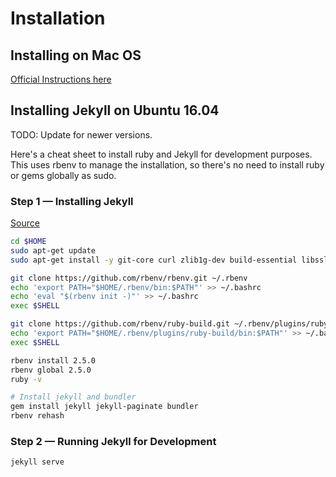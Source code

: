 # Installation

## Installing on Mac OS

[Official Instructions here](https://jekyllrb.com/docs/installation/macos/)

## Installing Jekyll on Ubuntu 16.04

TODO: Update for newer versions.

Here's a cheat sheet to install ruby and Jekyll for development purposes. This uses rbenv to manage the installation, so there's no need to install ruby or gems globally as sudo.

### Step 1 — Installing Jekyll

[Source](https://stackoverflow.com/questions/37720892/you-dont-have-write-permissions-for-the-var-lib-gems-2-3-0-directory)

```bash
cd $HOME
sudo apt-get update
sudo apt-get install -y git-core curl zlib1g-dev build-essential libssl-dev libreadline-dev libyaml-dev libsqlite3-dev sqlite3 libxml2-dev libxslt1-dev libcurl4-openssl-dev software-properties-common libffi-dev ruby-dev make gcc

git clone https://github.com/rbenv/rbenv.git ~/.rbenv
echo 'export PATH="$HOME/.rbenv/bin:$PATH"' >> ~/.bashrc
echo 'eval "$(rbenv init -)"' >> ~/.bashrc
exec $SHELL

git clone https://github.com/rbenv/ruby-build.git ~/.rbenv/plugins/ruby-build
echo 'export PATH="$HOME/.rbenv/plugins/ruby-build/bin:$PATH"' >> ~/.bashrc
exec $SHELL

rbenv install 2.5.0
rbenv global 2.5.0
ruby -v

# Install jekyll and bundler
gem install jekyll jekyll-paginate bundler
rbenv rehash
```

### Step 2 — Running Jekyll for Development

```bash
jekyll serve
```
